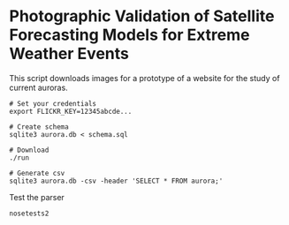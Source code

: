 Photographic Validation of Satellite Forecasting Models for Extreme Weather Events
===
This script downloads images for a prototype of a website for the study of
current auroras.

    # Set your credentials
    export FLICKR_KEY=12345abcde...

    # Create schema
    sqlite3 aurora.db < schema.sql

    # Download
    ./run

    # Generate csv
    sqlite3 aurora.db -csv -header 'SELECT * FROM aurora;'

Test the parser

    nosetests2
